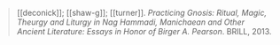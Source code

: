 > [[deconick]]; [[shaw-g]]; [[turner]]. *Practicing Gnosis: Ritual, Magic, Theurgy and Liturgy in Nag Hammadi, Manichaean and Other Ancient Literature: Essays in Honor of Birger A. Pearson*. BRILL, 2013.


